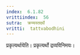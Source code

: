 ```yaml
---
index:  6.1.82
vrittiindex:  56
sutra:  क्रय्यस्तदर्थे
vritti:  tattvabodhini 
---
```


प्रकृत्यर्थायेति। प्रकृत्यर्थो द्रव्यविनिमयः।

